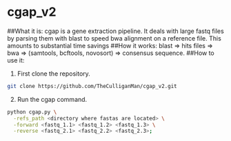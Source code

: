 # cgap_v2

##What it is:
cgap is a gene extraction pipeline.  It deals with large fastq files by parsing
them with blast to speed bwa alignment on a reference file.  This amounts to
substantial time savings
##How it works:
blast => hits files => bwa => (samtools, bcftools, novosort) => consensus sequence.
##How to use it:
1. First clone the repository.

```bash
git clone https://github.com/TheCulliganMan/cgap_v2.git
```

2. Run the cgap command.

```bash
python cgap.py \
  -refs_path <directory where fastas are located> \
  -forward <fastq_1.1> <fastq_1.2> <fastq_1.3> \
  -reverse <fastq_2.1> <fastq_2.2> <fastq_2.3>;
```

